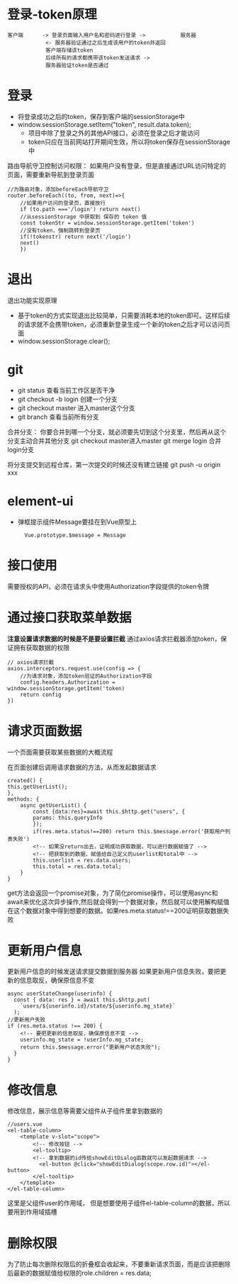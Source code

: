 # 登录-token原理

    客户端      -> 登录页面输入用户名和密码进行登录 ->           服务器
                <- 服务器验证通过之后生成该用户的token并返回
                客户端存储该token
                后续所有的请求都携带该token发送请求 ->
                服务器验证token是否通过
# 登录
- 将登录成功之后的token，保存到客户端的sessionStorage中
- window.sessionStorage.setItem("token", result.data.token);
    - 项目中除了登录之外的其他API接口，必须在登录之后才能访问
    - token只应在当前网站打开期间生效，所以将token保存在sessionStorage中

路由导航守卫控制访问权限：
如果用户没有登录，但是直接通过URL访问特定的页面，需要重新导航到登录页面

    //为路由对象，添加beforeEach导航守卫
    router.beforeEach((to, from, next)=>{
        //如果用户访问的登录页，直接放行
        if (to.path ==='/login') return next()
        //从sessionStorage 中获取到 保存的 token 值
        const tokenStr = window.sessionStorage.getItem('token')
        //没有token，强制跳转到登录页
        if(!tokenstr) return next('/login')
        next()
        })
# 退出
退出功能实现原理
- 基于token的方式实现退出比较简单，只需要消耗本地的token即可。这样后续的请求就不会携带token，必须重新登录生成一个新的token之后才可以访问页面
- window.sessionStorage.clear();


# git
- git status 查看当前工作区是否干净
- git checkout -b login 创建一个分支
- git checkout master 进入master这个分支
- git branch 查看当前所有分支

合并分支：
    你要合并到哪一个分支，就必须要先切到这个分支里，然后再从这个分支主动合并其他分支
    git checkout master进入master
    git merge login 合并login分支

将分支提交到远程仓库，第一次提交的时候还没有建立链接
    git push -u origin xxx

# element-ui

- 弹框提示组件Message要挂在到Vue原型上

        Vue.prototype.$message = Message
# 接口使用
需要授权的API，必须在请求头中使用Authorization字段提供的token令牌
# 通过接口获取菜单数据
**注意设置请求数据的时候是不是要设置拦截**
通过axios请求拦截器添加token，保证拥有获取数据的权限

    // axios请求拦截
    axios.interceptors.request.use(config => {
        //为请求对象，添加token验证的Authorization字段
        config.headers.Authorization = window.sessionStorage.getItem('token)
        return config
    })

# 请求页面数据
一个页面需要获取某些数据的大概流程

在页面创建后调用请求数据的方法，从而发起数据请求

    created() {
    this.getUserList();
    },
    methods: {
        async getUserList() {
            const {data:res}=await this.$http.get("users", {
            params: this.queryInfo
            });
            if(res.meta.status!==200) return this.$message.error('获取用户列表失败')
            <!-- 如果没return出去，证明成功获取数据，可以进行数据赋值了 -->
            <!-- 把获取到的数据，赋值给自己定义的userlist和total中 -->
            this.userlist = res.data.users;
            this.total = res.data.total;        
        }
    }

get方法会返回一个promise对象，为了简化promise操作，可以使用async和await来优化这次异步操作,然后就会得到一个数据对象，然后就可以使用解构赋值在这个数据对象中得到想要的数据。如果res.meta.status!==200证明获取数据失败

# 更新用户信息
更新用户信息的时候发送请求提交数据到服务器
如果更新用户信息失败，要把更新的信息取反，确保原信息不变 

    async userStateChange(userinfo) {
      const { data: res } = await this.$http.put(
        `users/${userinfo.id}/state/${userinfo.mg_state}`
      );
    //更新用户失败
    if (res.meta.status !== 200) {
        <!-- 要把更新的信息取反，确保原信息不变 -->
        userinfo.mg_state = !userInfo.mg_state;
        return this.$message.error("更新用户状态失败");
      }
    }

# 修改信息
修改信息，展示信息等需要父组件从子组件里拿到数据的

    //users.vue
    <el-table-column>
        <template v-slot="scope">
            <!-- 修改按钮 -->
            <el-tooltip>
            <!-- 拿到数据的id传给showEditDialog函数就可以发起数据请求 -->
              <el-button @click="showEditDialog(scope.row.id)"></el-button>
            </el-tooltip>
        </template>
    </el-table-column>
这里是父组件user的作用域，
但是想要使用子组件el-table-column的数据，所以要用到作用域插槽

# 删除权限
为了防止每次删除权限后的折叠框会收起来，不要重新请求页面，而是应该把删除后最新的数据赋值给权限的role.children = res.data;

